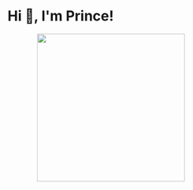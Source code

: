 
<h1 align="center">Hi 👋, I'm Prince!</h1>
<img align="right" alt="" width="300" src="https://c.tenor.com/uhb_2I0x7G4AAAAM/anya-forger-anya-spy-x-family-anime.gif">
<i class="fa-brands fa-react"></i>

